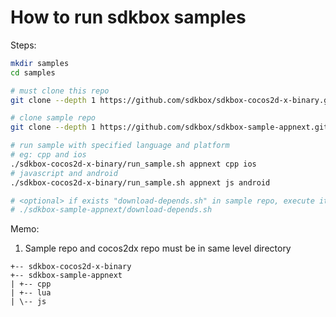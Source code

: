 
# How to run sdkbox samples

Steps:

~~~bash
mkdir samples
cd samples

# must clone this repo
git clone --depth 1 https://github.com/sdkbox/sdkbox-cocos2d-x-binary.git

# clone sample repo
git clone --depth 1 https://github.com/sdkbox/sdkbox-sample-appnext.git

# run sample with specified language and platform
# eg: cpp and ios
./sdkbox-cocos2d-x-binary/run_sample.sh appnext cpp ios
# javascript and android
./sdkbox-cocos2d-x-binary/run_sample.sh appnext js android

# <optional> if exists "download-depends.sh" in sample repo, execute it
# ./sdkbox-sample-appnext/download-depends.sh

~~~

Memo:

1.  Sample repo and cocos2dx repo must be in same level directory

~~~
+-- sdkbox-cocos2d-x-binary
+-- sdkbox-sample-appnext
| +-- cpp
| +-- lua
| \-- js
~~~
